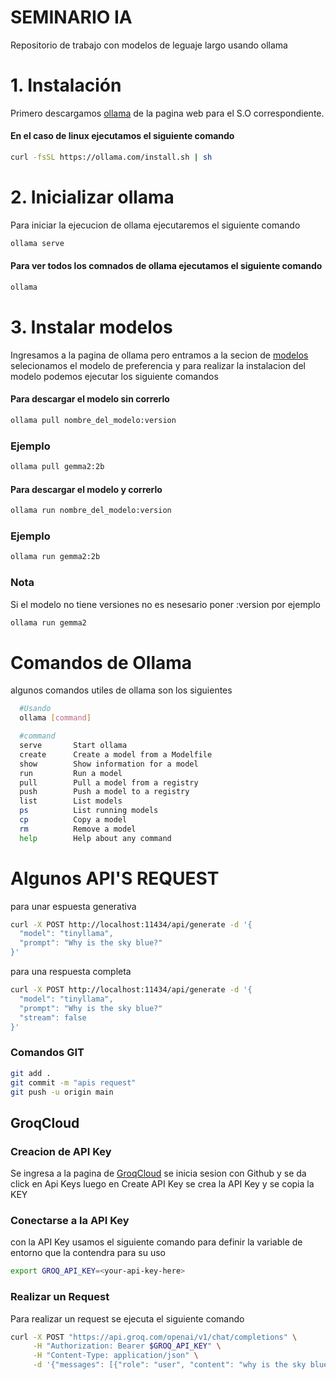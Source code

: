 # SEMINARIO IA

Repositorio de trabajo con modelos de leguaje largo usando ollama

# 1. Instalación
Primero descargamos [ollama](https://ollama.com/download) de la pagina web para el S.O correspondiente.

#### En el caso de linux ejecutamos el siguiente comando

```bash
curl -fsSL https://ollama.com/install.sh | sh
```
# 2. Inicializar ollama

Para iniciar la ejecucion de ollama ejecutaremos el siguiente comando

```bash
ollama serve
```
#### Para ver todos los comnados de ollama ejecutamos el siguiente comando

```bash
ollama
```

# 3. Instalar modelos
Ingresamos a la pagina de ollama pero entramos a la secion de [modelos](https://ollama.com/library) selecionamos el modelo de preferencia y para realizar la instalacion del modelo podemos ejecutar los siguiente comandos

#### Para descargar el modelo sin correrlo 

```bash
ollama pull nombre_del_modelo:version
```
### Ejemplo
```bash
ollama pull gemma2:2b
```
#### Para descargar el modelo y correrlo 

```bash
ollama run nombre_del_modelo:version
```
### Ejemplo
```bash
ollama run gemma2:2b
```

### Nota
Si el modelo no tiene versiones no es nesesario poner :version por ejemplo

```bash
ollama run gemma2
```

# Comandos de Ollama

algunos comandos utiles de ollama son los siguientes
```bash
  #Usando
  ollama [command]

  #command
  serve       Start ollama
  create      Create a model from a Modelfile
  show        Show information for a model
  run         Run a model
  pull        Pull a model from a registry
  push        Push a model to a registry
  list        List models
  ps          List running models
  cp          Copy a model
  rm          Remove a model
  help        Help about any command
```

# Algunos API'S REQUEST 

para unar espuesta generativa

```bash
curl -X POST http://localhost:11434/api/generate -d '{
  "model": "tinyllama",
  "prompt": "Why is the sky blue?"
}'
```
para una respuesta completa

```bash
curl -X POST http://localhost:11434/api/generate -d '{
  "model": "tinyllama",
  "prompt": "Why is the sky blue?"
  "stream": false
}'
```


### Comandos GIT

```bash
git add .
git commit -m "apis request"
git push -u origin main
```

## GroqCloud
### Creacion de API Key
Se ingresa a la pagina de [GroqCloud](https://console.groq.com/) se inicia sesion con Github y se da click en Api Keys luego en Create API Key se crea la API Key y se copia la KEY

### Conectarse a la API Key
con la API Key usamos el siguiente comando para definir la variable de entorno que la contendra para su uso

```bash
export GROQ_API_KEY=<your-api-key-here>
```

### Realizar un Request

Para realizar un request se ejecuta el siguiente comando
```bash
curl -X POST "https://api.groq.com/openai/v1/chat/completions" \
     -H "Authorization: Bearer $GROQ_API_KEY" \
     -H "Content-Type: application/json" \
     -d '{"messages": [{"role": "user", "content": "why is the sky blue"}], "model": "llama3-8b-8192"}'
```